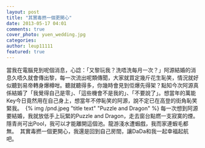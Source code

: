 ```yaml
---
layout: post
title: "其實毒撚一個更開心"
date: 2013-05-17 04:01
comments: true
cover_photo: yuen_wedding.jpg
categories: 
author: leup11111
featured: true
---
```

當我在電腦見到呢個消息，心諗：「又黎玩我？洗唔洗每月一次？」阿源結婚的消息久唔久就會傳出黎，每一次流出呢類傳聞，大家就買定幾斤花生恥笑，情況就好似聽到易帝轉身爆樽咁。聽就聽得多，你幾時會見到佢爆先得架？<!-- more -->點知今次阿源真係結婚了「我覺得自己是零」、「這些機會不是我的」、「不要說了」。想當年的萬能Key今日竟然用在自己身上，想當年不停恥笑的阿源，說不定已在高登的街角恥笑緊我。 
{% img /pnd.jpeg "title text" "Puzzle and Dragon" %} 每一次想到阿源要結婚，我就放低手上玩緊的Puzzle and Dragon，走去窗台點燃一支寂寞的煙。隱青尚可出Pool，我可以才能離開這個池。龍游淺水遭蝦戲，我而家連蝦毛都無。  其實毒撚一個更開心，我還是回到自己房間，讓DaDa和我一起幸福起航吧。